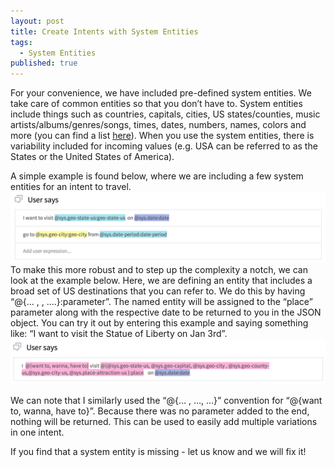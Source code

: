 ```yaml
---
layout: post
title: Create Intents with System Entities
tags: 
  - System Entities
published: true
---
```


For your convenience, we have included pre-defined system entities.  We take care of common entities so that you don’t have to.  System entities include things such as countries, capitals, cities, US states/counties, music artists/albums/genres/songs, times, dates, numbers, names, colors and more (you can find a list [here](http://api.ai/docs/getting-started/entity-overview.html)). When you use the system entities, there is variability included for incoming values (e.g. USA can be referred to as the States or the United States of America).

A simple example is found below, where we are including a few system entities for an intent to travel. 
<img src="/images/Screen Shot 2014-12-02 at 8.44.07 PM.png" width="636" />
To make this more robust and to step up the complexity a notch, we can look at the example below.  Here, we are defining an entity that includes a broad set of US destinations that you can refer to.  We do this by having “@{... , <list of different entities> , ….}:parameter”.  The named entity will be assigned to the “place” parameter along with the respective date to be returned to you in the JSON object. You can try it out by entering this example and saying something like: “I want to visit the Statue of Liberty on Jan 3rd”.
<img src="/images/Screen Shot 2014-12-02 at 8.54.31 PM.png" width="636" />

We can note that I similarly used the “@{... , …, …}” convention for “@{want to, wanna, have to}”.  Because there was no parameter added to the end, nothing will be returned.  This can be used to easily add multiple variations in one intent.

If you find that a system entity is missing - let us know and we will fix it!
